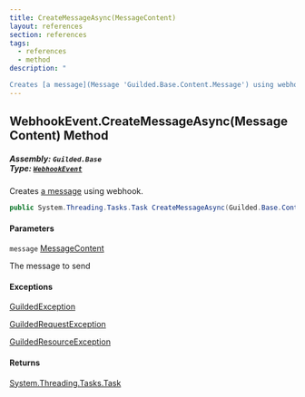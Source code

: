 ```yaml
---
title: CreateMessageAsync(MessageContent)
layout: references
section: references
tags:
  - references
  - method
description: "

Creates [a message](Message 'Guilded.Base.Content.Message') using webhook."
---
```


## WebhookEvent.CreateMessageAsync(MessageContent) Method
##### **Assembly:** `Guilded.Base`<br/>**Type:** [`WebhookEvent`](WebhookEvent 'Guilded.Base.Events.WebhookEvent')

Creates [a message](Message 'Guilded.Base.Content.Message') using webhook.

```csharp
public System.Threading.Tasks.Task CreateMessageAsync(Guilded.Base.Content.MessageContent message);
```
#### Parameters

<a name='Guilded.Base.Events.WebhookEvent.CreateMessageAsync(Guilded.Base.Content.MessageContent).message'></a>

`message` [MessageContent](MessageContent 'Guilded.Base.Content.MessageContent')

The message to send

#### Exceptions

[GuildedException](GuildedException 'Guilded.Base.GuildedException')

[GuildedRequestException](GuildedRequestException 'Guilded.Base.GuildedRequestException')

[GuildedResourceException](GuildedResourceException 'Guilded.Base.GuildedResourceException')

#### Returns
[System.Threading.Tasks.Task](https://docs.microsoft.com/en-us/dotnet/api/System.Threading.Tasks.Task 'System.Threading.Tasks.Task')